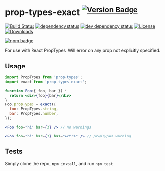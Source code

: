 # prop-types-exact <sup>[![Version Badge][npm-version-svg]][package-url]</sup>

[![Build Status][travis-svg]][travis-url]
[![dependency status][deps-svg]][deps-url]
[![dev dependency status][dev-deps-svg]][dev-deps-url]
[![License][license-image]][license-url]
[![Downloads][downloads-image]][downloads-url]

[![npm badge][npm-badge-png]][package-url]

For use with React PropTypes. Will error on any prop not explicitly specified.

## Usage

```jsx
import PropTypes from 'prop-types';
import exact from 'prop-types-exact';

function Foo({ foo, bar }) {
  return <div>{foo}{bar}</div>
}
Foo.propTypes = exact({
  foo: PropTypes.string,
  bar: PropTypes.number,
});

<Foo foo="hi" bar={3} /> // no warnings

<Foo foo="hi" bar={3} baz="extra" /> // propTypes warning!
```

## Tests
Simply clone the repo, `npm install`, and run `npm test`

[package-url]: https://npmjs.org/package/prop-types-exact
[npm-version-svg]: http://versionbadg.es/ljharb/prop-types-exact.svg
[travis-svg]: https://travis-ci.org/ljharb/prop-types-exact.svg
[travis-url]: https://travis-ci.org/ljharb/prop-types-exact
[deps-svg]: https://david-dm.org/ljharb/prop-types-exact.svg
[deps-url]: https://david-dm.org/ljharb/prop-types-exact
[dev-deps-svg]: https://david-dm.org/ljharb/prop-types-exact/dev-status.svg
[dev-deps-url]: https://david-dm.org/ljharb/prop-types-exact#info=devDependencies
[npm-badge-png]: https://nodei.co/npm/prop-types-exact.png?downloads=true&stars=true
[license-image]: http://img.shields.io/npm/l/prop-types-exact.svg
[license-url]: LICENSE
[downloads-image]: http://img.shields.io/npm/dm/prop-types-exact.svg
[downloads-url]: http://npm-stat.com/charts.html?package=prop-types-exact
